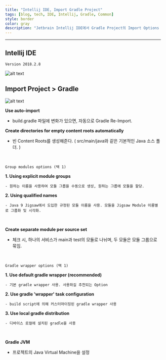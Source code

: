 ```yaml
---
title: "Intellij IDE, Import Gradle Project"
tags: [blog, tech, IDE, Intellij, Gradle, Common]
style: border
color: gray
description: "Jetbrain Intellij IDE에서 Gradle Project의 Import Options 알아보기"
---
```


---

## Intellij IDE
`Version 2018.2.8`

![alt text](https://postfiles.pstatic.net/MjAxOTEyMTJfMTMw/MDAxNTc2MTMxODE4OTAz.if4c2whQX7R7fuogsvJc4fvnj-KaWDuarz4gxjX-1YQg.1YCIgLRFKWnaLd_l1hyCLIMtoJg-6pzml0I0s5-_x4gg.PNG.rlaqhgk9412/%EC%8A%A4%ED%81%AC%EB%A6%B0%EC%83%B7_2019-12-12_%EC%98%A4%ED%9B%84_3.18.34.png?type=w966 "Intellij Import Project")

## Import Project > Gradle

![alt text](https://postfiles.pstatic.net/MjAxOTEyMTJfMTk2/MDAxNTc2MTI5NTU4MjQ0.wlhQ3RctozSbV82VDI6DbSfY19lrZoxRKlrxmjN1cNcg.Xz59zGedIOCgWI5S-f7DNZmZTSLqbTO5V78n_D09gckg.PNG.rlaqhgk9412/%EC%8A%A4%ED%81%AC%EB%A6%B0%EC%83%B7_2019-12-12_%EC%98%A4%ED%9B%84_2.40.38.png?type=w966 "Intellij Gradle Import")


**Use auto-import**

 - build.gradle 파일에 변화가 있으면, 자동으로 Gradle Re-Import.

**Create directories for empty content roots automatically**

 - 빈 Content Roots를 생성해준다. ( src/main/java와 같은 기본적인 Java 소스 폴더. )

​

`Group modules options (택 1)`

**1. Using explicit module groups**

    - 원하는 이름을 사용하여 모듈 그룹을 수동으로 생성, 원하는 그룹에 모듈을 할당.

**2. Using qualified names**

    - Java 9 Jigsaw에서 도입한 규정된 모듈 이름을 사용. 모듈을 Jigsaw Module 이름별로 그룹화 및 시각화.

​

**Create separate module per source set**

 - 체크 시, 하나의 서비스가 main과 test의 모듈로 나뉘며, 두 모듈은 모듈 그룹으로 묶임.

​

`Gradle wrapper options (택 1)`

**1. Use default gradle wrapper (recommended)**

    - 기본 gradle wrapper 사용. 사용하길 추천되는 Option

**2. Use gradle 'wrapper' task configuration**

    - build script에 의해 커스터마이징된 gradle wrapper 사용

**3. Use local gradle distribution**

    - 디바이스 로컬에 설치된 gradle을 사용

​

**Gradle JVM**

 - 프로젝트의 Java Virtual Machine을 설정




